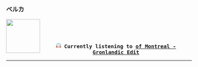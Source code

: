 ### ベルカ
<div align="center">
<kbd>
<a href="https://www.youtube.com/results?search_query=of+Montreal+Gronlandic+Edit" target="_blank">
    <img align="left" width="92" height="92" src="https:&#x2F;&#x2F;lastfm.freetls.fastly.net&#x2F;i&#x2F;u&#x2F;174s&#x2F;999a5b8830467c94ef8a8a9cd48b5bc5.jpg">
</a>
</br></br></br>
<b><p align="center"><img height="14" width="14" src=https:&#x2F;&#x2F;github.com&#x2F;BelkaDev&#x2F;BelkaDev&#x2F;blob&#x2F;master&#x2F;assets&#x2F;listening3.png?raw&#x3D;true> Currently listening to <a href="https://www.youtube.com/results?search_query=of+Montreal+Gronlandic+Edit" target="_blank">of Montreal  - Gronlandic Edit</a> </b></p>
</kbd>
</div>

---
